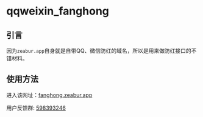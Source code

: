 # qqweixin_fanghong

## 引言

因为`zeabur.app`自身就是自带QQ、微信防红的域名，所以是用来做防红接口的不错材料。

## 使用方法

进入该网址：[fanghong.zeabur.app](https://fanghong.zeabur.app)

用户反馈群: [598393246](https://qm.qq.com/q/ACKzmtExXy)
